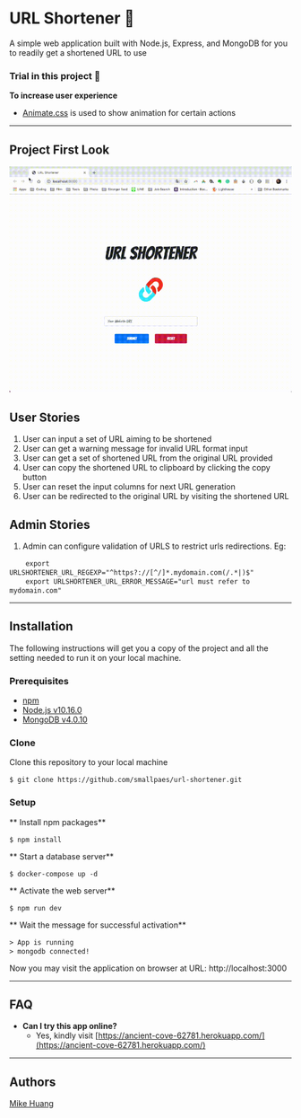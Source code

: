 # URL Shortener 🔗
A simple web application built with Node.js, Express, and MongoDB for you to readily get a shortened URL to use


### Trial in this project 🤠
**To increase user experience**
+ [Animate.css](https://daneden.github.io/animate.css/) is used to show animation for certain actions

___

## Project First Look
![Application Screen Shot in GIF](url-shortener.gif)


## User Stories
1. User can input a set of URL aiming to be shortened
2. User can get a warning message for invalid URL format input
3. User can get a set of shortened URL from the original URL provided
4. User can copy the shortened URL to clipboard by clicking the copy button
5. User can reset the input columns for next URL generation 
6. User can be redirected to the original URL by visiting the shortened URL

## Admin Stories
1. Admin can configure validation of URLS to restrict urls redirections. Eg:
```
    export URLSHORTENER_URL_REGEXP="^https?://[^/]*.mydomain.com(/.*|)$"
    export URLSHORTENER_URL_ERROR_MESSAGE="url must refer to mydomain.com"
```
___

## Installation
The following instructions will get you a copy of the project and all the setting needed to run it on your local machine.


### Prerequisites

- [npm](https://www.npmjs.com/get-npm)
- [Node.js v10.16.0](https://nodejs.org/en/download/)
- [MongoDB v4.0.10](https://www.mongodb.com/download-center/community)


### Clone

Clone this repository to your local machine

```
$ git clone https://github.com/smallpaes/url-shortener.git
```

### Setup

** Install npm packages**

```
$ npm install
```

** Start a database server**

```
$ docker-compose up -d
```

** Activate the web server**

```
$ npm run dev
```

** Wait the message for successful activation**

```
> App is running
> mongodb connected!
```
Now you may visit the application on browser at URL: http://localhost:3000

___


## FAQ
- **Can I try this app online?**
    - Yes, kindly visit [https://ancient-cove-62781.herokuapp.com/](https://ancient-cove-62781.herokuapp.com/)


___

## Authors
[Mike Huang](https://github.com/smallpaes)
